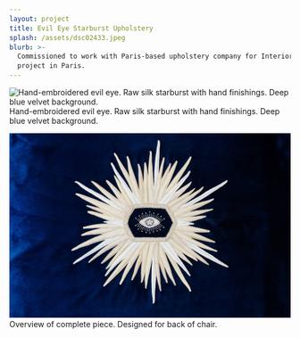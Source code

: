 ```yaml
---
layout: project
title: Evil Eye Starburst Upholstery
splash: /assets/dsc02433.jpeg
blurb: >-
  Commissioned to work with Paris-based upholstery company for Interior Design
  project in Paris.
---
```

![Hand-embroidered evil eye. Raw silk starburst with hand finishings. Deep blue velvet background.](/assets/dsc02433.jpeg) Hand-embroidered evil eye. Raw silk starburst with hand finishings. Deep blue velvet background.

![Overview of complete piece. Designed for back of chair.](/assets/dsc02439.jpeg) Overview of complete piece. Designed for back of chair.
